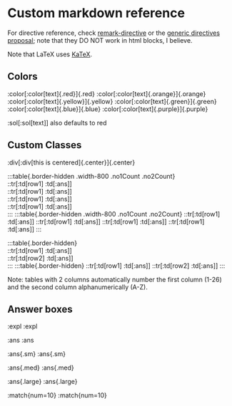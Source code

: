 # Custom markdown reference

For directive reference, check [remark-directive](https://github.com/remarkjs/remark-directive) or the [generic directives proposal](https://talk.commonmark.org/t/generic-directives-plugins-syntax/444); note that they DO NOT work in html blocks, I believe.

Note that LaTeX uses [KaTeX](https://talk.commonmark.org/t/generic-directives-plugins-syntax/444). 

## Colors

:color[\:color[text]{.red}]{.red} 
:color[\:color[text]{.orange}]{.orange}
:color[\:color[text]{.yellow}]{.yellow} 
:color[\:color[text]{.green}]{.green} 
:color[\:color[text]{.blue}]{.blue} 
:color[\:color[text]{.purple}]{.purple}

:sol[\:sol[text]] also defaults to red

## Custom Classes

:div[\:div[this is centered]{.center}]{.center}

\:::table{.border-hidden .width-800 .no1Count .no2Count}
<br>\::tr[\:td[row1] \:td[\:ans]]
<br>\::tr[\:td[row1] \:td[\:ans]]
<br>\::tr[\:td[row1] \:td[\:ans]]
<br>\::tr[\:td[row1] \:td[\:ans]]
<br>\:::
:::table{.border-hidden .width-800 .no1Count .no2Count}
::tr[:td[row1] :td[:ans]]
::tr[:td[row1] :td[:ans]]
::tr[:td[row1] :td[:ans]]
::tr[:td[row1] :td[:ans]]
:::


\:::table{.border-hidden}
<br>\::tr[\:td[row1] \:td[\:ans]]
<br>\::tr[\:td[row2] \:td[\:ans]]
<br>\:::
:::table{.border-hidden}
::tr[:td[row1] :td[:ans]]
::tr[:td[row2] :td[:ans]]
:::

Note: tables with 2 columns automatically number the first column (1-26) and the second column alphanumerically (A-Z). 

## Answer boxes

\:expl
:expl

\:ans :ans

\:ans{.sm} :ans{.sm}

\:ans{.med} :ans{.med}

\:ans{.large} :ans{.large}


\:match{num=10}
:match{num=10}
